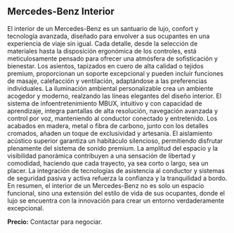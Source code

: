 ## Mercedes-Benz Interior

El interior de un Mercedes-Benz es un santuario de lujo, confort y tecnología avanzada, diseñado para envolver a sus ocupantes en una experiencia de viaje sin igual. Cada detalle, desde la selección de materiales hasta la disposición ergonómica de los controles, está meticulosamente pensado para ofrecer una atmósfera de sofisticación y bienestar. Los asientos, tapizados en cuero de alta calidad o tejidos premium, proporcionan un soporte excepcional y pueden incluir funciones de masaje, calefacción y ventilación, adaptándose a las preferencias individuales. La iluminación ambiental personalizable crea un ambiente acogedor y moderno, realzando las líneas elegantes del diseño interior. El sistema de infoentretenimiento MBUX, intuitivo y con capacidad de aprendizaje, integra pantallas de alta resolución, navegación avanzada y control por voz, manteniendo al conductor conectado y entretenido. Los acabados en madera, metal o fibra de carbono, junto con los detalles cromados, añaden un toque de exclusividad y artesanía. El aislamiento acústico superior garantiza un habitáculo silencioso, permitiendo disfrutar plenamente del sistema de sonido premium. La amplitud del espacio y la visibilidad panorámica contribuyen a una sensación de libertad y comodidad, haciendo que cada trayecto, ya sea corto o largo, sea un placer. La integración de tecnologías de asistencia al conductor y sistemas de seguridad pasiva y activa refuerza la confianza y la tranquilidad a bordo. En resumen, el interior de un Mercedes-Benz no es solo un espacio funcional, sino una extensión del estilo de vida de sus ocupantes, donde el lujo se encuentra con la innovación para crear un entorno verdaderamente excepcional.

**Precio:** Contactar para negociar.

